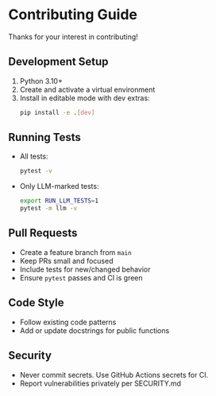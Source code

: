 # Contributing Guide

Thanks for your interest in contributing!

## Development Setup

1. Python 3.10+
2. Create and activate a virtual environment
3. Install in editable mode with dev extras:
   ```sh
   pip install -e .[dev]
   ```

## Running Tests

- All tests:
  ```sh
  pytest -v
  ```
- Only LLM-marked tests:
  ```sh
  export RUN_LLM_TESTS=1
  pytest -m llm -v
  ```

## Pull Requests

- Create a feature branch from `main`
- Keep PRs small and focused
- Include tests for new/changed behavior
- Ensure `pytest` passes and CI is green

## Code Style

- Follow existing code patterns
- Add or update docstrings for public functions

## Security

- Never commit secrets. Use GitHub Actions secrets for CI.
- Report vulnerabilities privately per SECURITY.md
